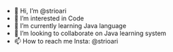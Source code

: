 - 👋 Hi, I’m @strioari
- 👀 I’m interested in Code
- 🌱 I’m currently learning Java language
- 💞️ I’m looking to collaborate on Java learning system
- 📫 How to reach me Insta: @strioari

<!---
strioari/strioari is a ✨ special ✨ repository because its `README.md` (this file) appears on your GitHub profile.
You can click the Preview link to take a look at your changes.
--->
